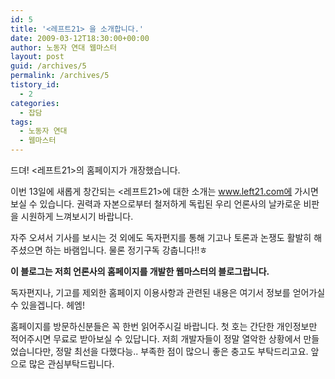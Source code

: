 ```yaml
---
id: 5
title: '<레프트21> 을 소개합니다.'
date: 2009-03-12T18:30:00+00:00
author: 노동자 연대 웹마스터
layout: post
guid: /archives/5
permalink: /archives/5
tistory_id:
  - 2
categories:
  - 잡담
tags:
  - 노동자 연대
  - 웹마스터
---
```

드뎌! &lt;레프트21>의 홈페이지가 개장했습니다.

이번 13일에 새롭게 창간되는 <레프트21>에 대한 소개는 www.left21.com에 가시면 보실 수 있습니다. 권력과 자본으로부터 철저하게 독립된 우리 언론사의 날카로운 비판을 시원하게 느껴보시기 바랍니다.
  
자주 오셔서 기사를 보시는 것 외에도 독자편지를 통해 기고나 토론과 논쟁도 활발히 해주셨으면 하는 바램입니다. 물론 정기구독 강춥니다!!ㅎ
  
**이 블로그는 저희 언론사의 홈페이지를 개발한 웹마스터의 블로그랍니다.**
 
독자편지나, 기고를 제외한 홈페이지 이용사항과 관련된 내용은 여기서 정보를 얻어가실 수 있을겝니다. 헤엠!
  
홈페이지를 방문하신분들은 꼭 한번 읽어주시길 바랍니다. 첫 호는 간단한 개인정보만 적어주시면 무료로 받아보실 수 있답니다. 저희 개발자들이 정말 열악한 상황에서 만들었습니다만, 정말 최선을 다했다능.. 부족한 점이 많으니 좋은 충고도 부탁드리고요. 앞으로 많은 관심부탁드립니다.
